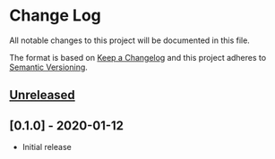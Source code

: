 # Change Log


All notable changes to this project will be documented in this file.

The format is based on [Keep a Changelog](http://keepachangelog.com/en/1.0.0/)
and this project adheres to [Semantic Versioning](http://semver.org/spec/v2.0.0.html).


## [Unreleased]


## [0.1.0] - 2020-01-12

- Initial release


[Unreleased]: https://github.com/sagikazarmark/appkit/compare/v0.1.0...HEAD
